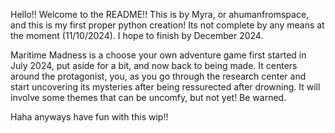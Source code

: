 Hello!! Welcome to the README!!
This is by Myra, or ahumanfromspace, and this is my first proper python creation! Its not complete by any means at the moment (11/10/2024).
I hope to finish by December 2024.

Maritime Madness is a choose your own adventure game first started in July 2024, put aside for a bit, and now back to being made.
It centers around the protagonist, you, as you go through the research center and start uncovering its mysteries after being ressurected after drowning.
It will involve some themes that can be uncomfy, but not yet!
Be warned.

Haha anyways have fun with this wip!!
